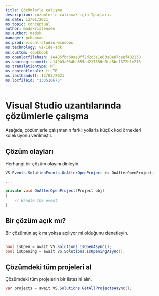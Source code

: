 ```yaml
---
title: Çözümlerle çalışma
description: çözümlerle çalışmak için İpuçları.
ms.date: 12/01/2021
ms.topic: conceptual
author: madskristensen
ms.author: madsk
manager: pchapman
ms.prod: visual-studio-windows
ms.technology: vs-ide-sdk
ms.custom: cookbook
ms.openlocfilehash: 1e485fbc60ae0ff2d2c3e1e63a0e87caef482138
ms.sourcegitcommit: a149b3a034bb555ad217656c0ec8bc1672b1e215
ms.translationtype: MT
ms.contentlocale: tr-TR
ms.lasthandoff: 12/03/2021
ms.locfileid: "133516675"
---
```

# <a name="working-with-solutions-in-visual-studio-extensions"></a>Visual Studio uzantılarında çözümlerle çalışma

Aşağıda, çözümlerle çalışmanın farklı yollarla küçük kod örnekleri koleksiyonu verilmiştir.

## <a name="solution-events"></a>Çözüm olayları
Herhangi bir çözüm olayını dinleyin.

```csharp
VS.Events.SolutionEvents.OnAfterOpenProject += OnAfterOpenProject;

...

private void OnAfterOpenProject(Project obj)
{
    // Handle the event
}
```

## <a name="is-a-solution-open"></a>Bir çözüm açık mı?
Bir çözümün açık mı yoksa açılıyor mi olduğunu denetleyin.

```csharp

bool isOpen = await VS.Solutions.IsOpenAsync();
bool isOpening = await VS.Solutions.IsOpeningAsync();
```

## <a name="get-all-projects-in-solution"></a>Çözümdeki tüm projeleri al
Çözümdeki tüm projelerin bir listesini alın.

```csharp
var projects = await VS.Solutions.GetAllProjectsAsync();
```
